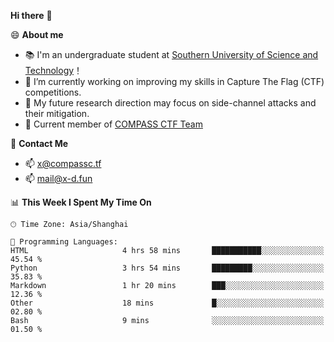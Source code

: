 **Hi there** 👋


😄 **About me**

- 📚 I'm an undergraduate student at [Southern University of Science and Technology](https://www.sustech.edu.cn)！
- 🌱 I’m currently working on improving my skills in Capture The Flag (CTF) competitions.
- 🔭 My future research direction may focus on side-channel attacks and their mitigation.
- 🚩 Current member of [COMPASS CTF Team](https://blog.compassc.tf/) 

👋 **Contact Me**

- 📫 [x@compassc.tf](mailto:x@compassc.tf)
- 📫 [mail@x-d.fun](mailto:mail@x-d.fun)


<!--START_SECTION:waka-->
📊 **This Week I Spent My Time On** 

```text
🕑︎ Time Zone: Asia/Shanghai

💬 Programming Languages: 
HTML                     4 hrs 58 mins       ███████████░░░░░░░░░░░░░░   45.54 % 
Python                   3 hrs 54 mins       █████████░░░░░░░░░░░░░░░░   35.83 % 
Markdown                 1 hr 20 mins        ███░░░░░░░░░░░░░░░░░░░░░░   12.36 % 
Other                    18 mins             █░░░░░░░░░░░░░░░░░░░░░░░░   02.80 % 
Bash                     9 mins              ░░░░░░░░░░░░░░░░░░░░░░░░░   01.50 % 
```


<!--END_SECTION:waka-->
